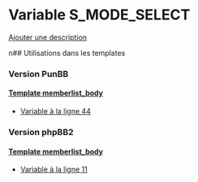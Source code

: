 # Variable S_MODE_SELECT
[Ajouter une description](https://fa-tvars.appspot.com/S_MODE_SELECT)

n## Utilisations dans les templates

### Version PunBB

#### [Template memberlist_body](punbb/memberlist_body.md)
* [Variable à la ligne 44](../punbb/memberlist_body.tpl#L44)

### Version phpBB2

#### [Template memberlist_body](subsilver/memberlist_body.md)
* [Variable à la ligne 11](../subsilver/memberlist_body.tpl#L11)